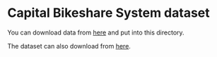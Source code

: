 # Capital Bikeshare System dataset

You can download data from [here](https://drive.google.com/drive/folders/1iEhXI3pjFm6KAIerZJepf9kXIgg3xet_?usp=drive_link) and put into this directory.

The dataset can also download from [here](https://capitalbikeshare.com/system-data).
